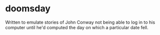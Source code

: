 # doomsday
Written to emulate stories of John Conway not being able to log in to his computer until he'd computed the day on which a particular date fell.

